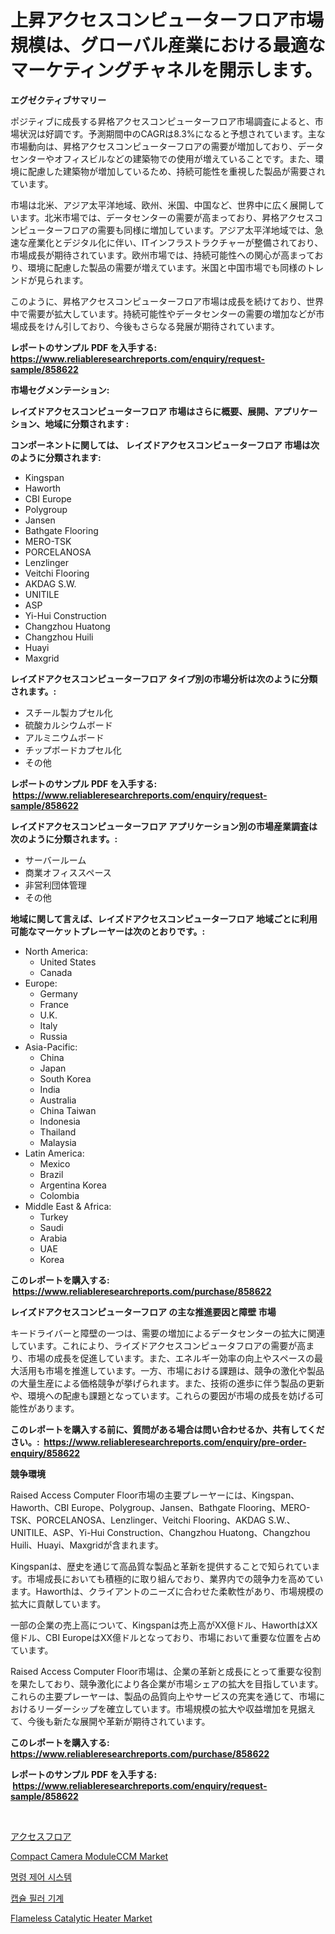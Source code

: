 <p><h1>上昇アクセスコンピューターフロア市場規模は、グローバル産業における最適なマーケティングチャネルを開示します。</h1></p><p><strong>エグゼクティブサマリー</strong></p>
<p><p>ポジティブに成長する昇格アクセスコンピューターフロア市場調査によると、市場状況は好調です。予測期間中のCAGRは8.3%になると予想されています。主な市場動向は、昇格アクセスコンピューターフロアの需要が増加しており、データセンターやオフィスビルなどの建築物での使用が増えていることです。また、環境に配慮した建築物が増加しているため、持続可能性を重視した製品が需要されています。</p><p>市場は北米、アジア太平洋地域、欧州、米国、中国など、世界中に広く展開しています。北米市場では、データセンターの需要が高まっており、昇格アクセスコンピューターフロアの需要も同様に増加しています。アジア太平洋地域では、急速な産業化とデジタル化に伴い、ITインフラストラクチャーが整備されており、市場成長が期待されています。欧州市場では、持続可能性への関心が高まっており、環境に配慮した製品の需要が増えています。米国と中国市場でも同様のトレンドが見られます。</p><p>このように、昇格アクセスコンピューターフロア市場は成長を続けており、世界中で需要が拡大しています。持続可能性やデータセンターの需要の増加などが市場成長をけん引しており、今後もさらなる発展が期待されています。</p></p>
<p><strong>レポートのサンプル PDF を入手する: <a href="https://www.reliableresearchreports.com/enquiry/request-sample/858622">https://www.reliableresearchreports.com/enquiry/request-sample/858622</a></strong></p>
<p><strong>市場セグメンテーション:</strong></p>
<p><strong> レイズドアクセスコンピューターフロア 市場はさらに概要、展開、アプリケーション、地域に分類されます :</strong></p>
<p><strong>コンポーネントに関しては、 レイズドアクセスコンピューターフロア 市場は次のように分類されます: &nbsp;</strong></p>
<p><ul><li>Kingspan</li><li>Haworth</li><li>CBI Europe</li><li>Polygroup</li><li>Jansen</li><li>Bathgate Flooring</li><li>MERO-TSK</li><li>PORCELANOSA</li><li>Lenzlinger</li><li>Veitchi Flooring</li><li>AKDAG S.W.</li><li>UNITILE</li><li>ASP</li><li>Yi-Hui Construction</li><li>Changzhou Huatong</li><li>Changzhou Huili</li><li>Huayi</li><li>Maxgrid</li></ul></p>
<p><strong> レイズドアクセスコンピューターフロア タイプ別の市場分析は次のように分類されます。:</strong></p>
<p><ul><li>スチール製カプセル化</li><li>硫酸カルシウムボード</li><li>アルミニウムボード</li><li>チップボードカプセル化</li><li>その他</li></ul></p>
<p><strong>レポートのサンプル PDF を入手する: &nbsp;<a href="https://www.reliableresearchreports.com/enquiry/request-sample/858622">https://www.reliableresearchreports.com/enquiry/request-sample/858622</a></strong></p>
<p><strong> レイズドアクセスコンピューターフロア アプリケーション別の市場産業調査は次のように分類されます。:</strong></p>
<p><ul><li>サーバールーム</li><li>商業オフィススペース</li><li>非営利団体管理</li><li>その他</li></ul></p>
<p><strong>地域に関して言えば、レイズドアクセスコンピューターフロア 地域ごとに利用可能なマーケットプレーヤーは次のとおりです。:</strong></p>
<p><ul>
    <li>
        North America:
        <ul>
            <li>United States</li>
            <li>Canada</li>
        </ul>
    </li>
    <li>
        Europe:
        <ul>
            <li>Germany</li>
            <li>France</li>
            <li>U.K.</li>
            <li>Italy</li>
            <li>Russia</li>
        </ul>
    </li>
    <li>
        Asia-Pacific:
        <ul>
            <li>China</li>
            <li>Japan</li>
            <li>South Korea</li>
            <li>India</li>
            <li>Australia</li>
            <li>China Taiwan</li>
            <li>Indonesia</li>
            <li>Thailand</li>
            <li>Malaysia</li>
        </ul>
    </li>
    <li>
        Latin America:
        <ul>
            <li>Mexico</li>
            <li>Brazil</li>
            <li>Argentina Korea</li>
            <li>Colombia</li>
        </ul>
    </li>
    <li>
        Middle East & Africa:
        <ul>
            <li>Turkey</li>
            <li>Saudi</li>
            <li>Arabia</li>
            <li>UAE</li>
            <li>Korea</li>
        </ul>
    </li>
    </ul></p>
<p><strong>このレポートを購入する: &nbsp;<a href="https://www.reliableresearchreports.com/purchase/858622">https://www.reliableresearchreports.com/purchase/858622</a></strong></p>
<p><strong>レイズドアクセスコンピューターフロア の主な推進要因と障壁 市場</strong></p>
<p><p>キードライバーと障壁の一つは、需要の増加によるデータセンターの拡大に関連しています。これにより、ライズドアクセスコンピュータフロアの需要が高まり、市場の成長を促進しています。また、エネルギー効率の向上やスペースの最大活用も市場を推進しています。一方、市場における課題は、競争の激化や製品の大量生産による価格競争が挙げられます。また、技術の進歩に伴う製品の更新や、環境への配慮も課題となっています。これらの要因が市場の成長を妨げる可能性があります。</p></p>
<p><strong>このレポートを購入する前に、質問がある場合は問い合わせるか、共有してください。:&nbsp; <a href="https://www.reliableresearchreports.com/enquiry/pre-order-enquiry/858622">https://www.reliableresearchreports.com/enquiry/pre-order-enquiry/858622</a></strong></p>
<p><strong>競争環境</strong></p>
<p><p>Raised Access Computer Floor市場の主要プレーヤーには、Kingspan、Haworth、CBI Europe、Polygroup、Jansen、Bathgate Flooring、MERO-TSK、PORCELANOSA、Lenzlinger、Veitchi Flooring、AKDAG S.W.、UNITILE、ASP、Yi-Hui Construction、Changzhou Huatong、Changzhou Huili、Huayi、Maxgridが含まれます。</p><p>Kingspanは、歴史を通じて高品質な製品と革新を提供することで知られています。市場成長においても積極的に取り組んでおり、業界内での競争力を高めています。Haworthは、クライアントのニーズに合わせた柔軟性があり、市場規模の拡大に貢献しています。</p><p>一部の企業の売上高について、Kingspanは売上高がXX億ドル、HaworthはXX億ドル、CBI EuropeはXX億ドルとなっており、市場において重要な位置を占めています。</p><p>Raised Access Computer Floor市場は、企業の革新と成長にとって重要な役割を果たしており、競争激化により各企業が市場シェアの拡大を目指しています。これらの主要プレーヤーは、製品の品質向上やサービスの充実を通じて、市場におけるリーダーシップを確立しています。市場規模の拡大や収益増加を見据えて、今後も新たな展開や革新が期待されています。</p></p>
<p><strong>このレポートを購入する: &nbsp; <a href="https://www.reliableresearchreports.com/purchase/858622">https://www.reliableresearchreports.com/purchase/858622</a></strong></p>
<p><strong>レポートのサンプル PDF を入手する: &nbsp;<a href="https://www.reliableresearchreports.com/enquiry/request-sample/858622">https://www.reliableresearchreports.com/enquiry/request-sample/858622</a></strong><strong></strong></p>
<p>&nbsp;</p>
<p><p><a href="https://github.com/oqxogxyvqe90775/Market-Research-Report-List-1/blob/main/69267934935.md">アクセスフロア</a></p><p><a href="https://issuu.com/reportprime-2/docs/compact-camera-moduleccm-market-size-2030.pptx">Compact Camera ModuleCCM Market</a></p><p><a href="https://github.com/vs019sa3m8x/Market-Research-Report-List-1/blob/main/38155544498.md">명령 제어 시스템</a></p><p><a href="https://github.com/lzrvbyqzftro57/Market-Research-Report-List-1/blob/main/56039664497.md">캡슐 필러 기계</a></p><p><a href="https://github.com/RoccoManning/Market-Research-Report-List-4/blob/main/flameless-catalytic-heater-market.md">Flameless Catalytic Heater Market</a></p></p>